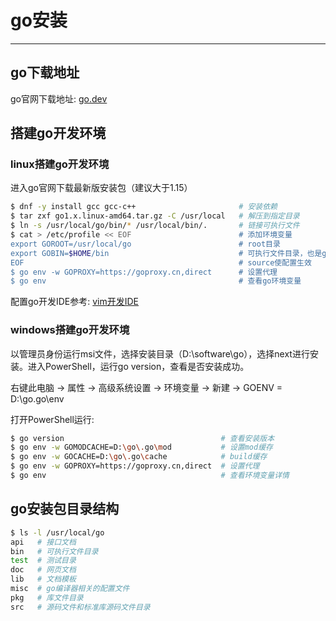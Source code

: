 # go安装
---

## go下载地址

go官网下载地址: [go.dev](https://go.dev/)

## 搭建go开发环境

### linux搭建go开发环境

进入go官网下载最新版安装包（建议大于1.15）

```bash
$ dnf -y install gcc gcc-c++                       # 安装依赖
$ tar zxf go1.x.linux-amd64.tar.gz -C /usr/local   # 解压到指定目录
$ ln -s /usr/local/go/bin/* /usr/local/bin/.       # 链接可执行文件
$ cat > /etc/profile << EOF                        # 添加环境变量
export GOROOT=/usr/local/go                        # root目录
export GOBIN=$HOME/bin                             # 可执行文件目录，也是go程序安装目录
EOF                                                # source使配置生效
$ go env -w GOPROXY=https://goproxy.cn,direct      # 设置代理
$ go env                                           # 查看go环境变量
```

配置go开发IDE参考: [vim开发IDE](https://book.mjiee.top/linux/linux/1-linux-ji-chu/1.3-wen-ben-bian-ji.html)

### windows搭建go开发环境

以管理员身份运行msi文件，选择安装目录（D:\software\go），选择next进行安装。进入PowerShell，运行go version，查看是否安装成功。

右键此电脑 -&gt; 属性 -&gt; 高级系统设置 -&gt; 环境变量 -&gt; 新建 -&gt; GOENV = D:\go\.go\env

打开PowerShell运行:

```bash
$ go version                                   # 查看安装版本
$ go env -w GOMODCACHE=D:\go\.go\mod           # 设置mod缓存
$ go env -w GOCACHE=D:\go\.go\cache            # build缓存
$ go env -w GOPROXY=https://goproxy.cn,direct  # 设置代理
$ go env                                       # 查看环境变量详情
```

## go安装包目录结构

```bash
$ ls -l /usr/local/go
api   # 接口文档
bin   # 可执行文件目录
test  # 测试目录
doc   # 网页文档
lib   # 文档模板
misc  # go编译器相关的配置文件
pkg   # 库文件目录
src   # 源码文件和标准库源码文件目录
```

